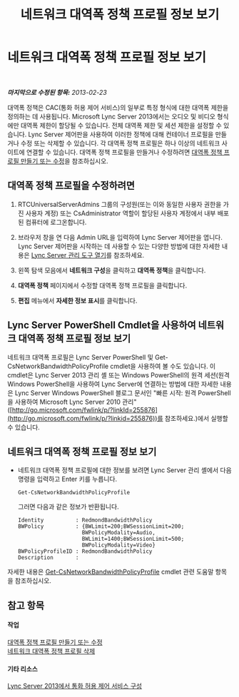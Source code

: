 ﻿---
title: 네트워크 대역폭 정책 프로필 정보 보기
TOCTitle: 네트워크 대역폭 정책 프로필 정보 보기
ms:assetid: eed453fc-04e9-4971-959c-6fad54bf1c96
ms:mtpsurl: https://technet.microsoft.com/ko-kr/library/JJ721931(v=OCS.15)
ms:contentKeyID: 49886050
ms.date: 08/24/2015
mtps_version: v=OCS.15
ms.translationtype: HT
---

# 네트워크 대역폭 정책 프로필 정보 보기

 

_**마지막으로 수정된 항목:** 2013-02-23_

대역폭 정책은 CAC(통화 허용 제어 서비스)의 일부로 특정 형식에 대한 대역폭 제한을 정의하는 데 사용됩니다. Microsoft Lync Server 2013에서는 오디오 및 비디오 형식에만 대역폭 제한이 할당될 수 있습니다. 전체 대역폭 제한 및 세션 제한을 설정할 수 있습니다. Lync Server 제어판을 사용하여 이러한 정책에 대해 컨테이너 프로필을 만들거나 수정 또는 삭제할 수 있습니다. 각 대역폭 정책 프로필은 하나 이상의 네트워크 사이트에 연결할 수 있습니다. 대역폭 정책 프로필을 만들거나 수정하려면 [대역폭 정책 프로필 만들기 또는 수정](lync-server-2013-creating-or-modifying-bandwidth-policy-profiles.md)을 참조하십시오.

## 대역폭 정책 프로필을 수정하려면

1.  RTCUniversalServerAdmins 그룹의 구성원(또는 이와 동일한 사용자 권한을 가진 사용자 계정) 또는 CsAdministrator 역할이 할당된 사용자 계정에서 내부 배포된 컴퓨터에 로그온합니다.

2.  브라우저 창을 연 다음 Admin URL을 입력하여 Lync Server 제어판을 엽니다. Lync Server 제어판을 시작하는 데 사용할 수 있는 다양한 방법에 대한 자세한 내용은 [Lync Server 관리 도구 열기](lync-server-2013-open-lync-server-administrative-tools.md)를 참조하세요.

3.  왼쪽 탐색 모음에서 **네트워크 구성**을 클릭하고 **대역폭 정책**을 클릭합니다.

4.  **대역폭 정책** 페이지에서 수정할 대역폭 정책 프로필을 클릭합니다.

5.  **편집** 메뉴에서 **자세한 정보 표시**를 클릭합니다.

## Lync Server PowerShell Cmdlet을 사용하여 네트워크 대역폭 정책 프로필 정보 보기

네트워크 대역폭 프로필은 Lync Server PowerShell 및 Get-CsNetworkBandwidthPolicyProfile cmdlet을 사용하여 볼 수도 있습니다. 이 cmdlet은 Lync Server 2013 관리 셸 또는 Windows PowerShell의 원격 세션(원격 Windows PowerShell을 사용하여 Lync Server에 연결하는 방법에 대한 자세한 내용은 Lync Server Windows PowerShell 블로그 문서인 "빠른 시작: 원격 PowerShell을 사용하여 Microsoft Lync Server 2010 관리"([http://go.microsoft.com/fwlink/p/?linkId=255876](http://go.microsoft.com/fwlink/p/?linkid=255876))를 참조하세요.)에서 실행할 수 있습니다.

## 네트워크 대역폭 정책 프로필 정보 보기

  - 네트워크 대역폭 정책 프로필에 대한 정보를 보려면 Lync Server 관리 셸에서 다음 명령을 입력하고 Enter 키를 누릅니다.
    
        Get-CsNetworkBandwidthPolicyProfile
    
    그러면 다음과 같은 정보가 반환됩니다.
    
        Identity          : RedmondBandwidthPolicy
        BWPolicy          : {BWLimit=200;BWSessionLimit=200;
                            BWPolicyModality=Audio, 
                            BWLimit=1400;BWSessionLimit=500;
                            BWPolicyModality=Video}
        BWPolicyProfileID : RedmondBandwidthPolicy
        Description       :

자세한 내용은 [Get-CsNetworkBandwidthPolicyProfile](get-csnetworkbandwidthpolicyprofile.md) cmdlet 관련 도움말 항목을 참조하십시오.

## 참고 항목

#### 작업

[대역폭 정책 프로필 만들기 또는 수정](lync-server-2013-creating-or-modifying-bandwidth-policy-profiles.md)  
[네트워크 대역폭 정책 프로필 삭제](lync-server-2013-deleting-network-bandwidth-policy-profiles.md)  

#### 기타 리소스

[Lync Server 2013에서 통화 허용 제어 서비스 구성](lync-server-2013-configure-call-admission-control.md)

